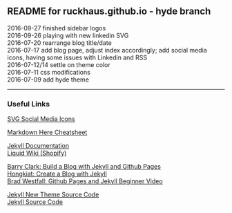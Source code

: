 ## README for ruckhaus.github.io - hyde branch
2016-09-27 finished sidebar logos <br />
2016-09-26 playing with new linkedin SVG <br />
2016-07-20 rearrange blog title/date <br />
2016-07-17 add blog page, adjust index accordingly; add social media icons, having some issues with Linkedin and RSS <br />
2016-07-12/14 settle on theme color <br />
2016-07-11 css modifications <br />
2016-07-09 add hyde theme
___

### Useful Links
[SVG Social Media Icons](https://www.iconfinder.com/)

[Markdown Here Cheatsheet](https://github.com/adam-p/markdown-here/wiki/Markdown-Here-Cheatsheet)

[Jekyll Documentation](https://jekyllrb.com/) <br />
[Liquid Wiki (Shopify)](https://github.com/Shopify/liquid/wiki)


[Barry Clark: Build a Blog with Jekyll and Github Pages](https://www.smashingmagazine.com/2014/08/build-blog-jekyll-github-pages/) <br />
[Hongkiat: Create a Blog with Jekyll](http://www.hongkiat.com/blog/blog-with-jekyll/) <br />
[Brad Westfall: Github Pages and Jekyll Beginner Video](https://www.youtube.com/watch?v=nN6QuNqmAwk)

[Jekyll New Theme Source Code](https://github.com/jglovier/jekyll-new) <br />
[Jekyll Source Code](https://github.com/jekyll/jekyll)
